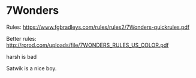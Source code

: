 # 7Wonders

Rules: 
https://www.fgbradleys.com/rules/rules2/7Wonders-quickrules.pdf

Better rules:  
http://rprod.com/uploads/file/7WONDERS_RULES_US_COLOR.pdf

harsh is bad

Satwik is a nice boy.

